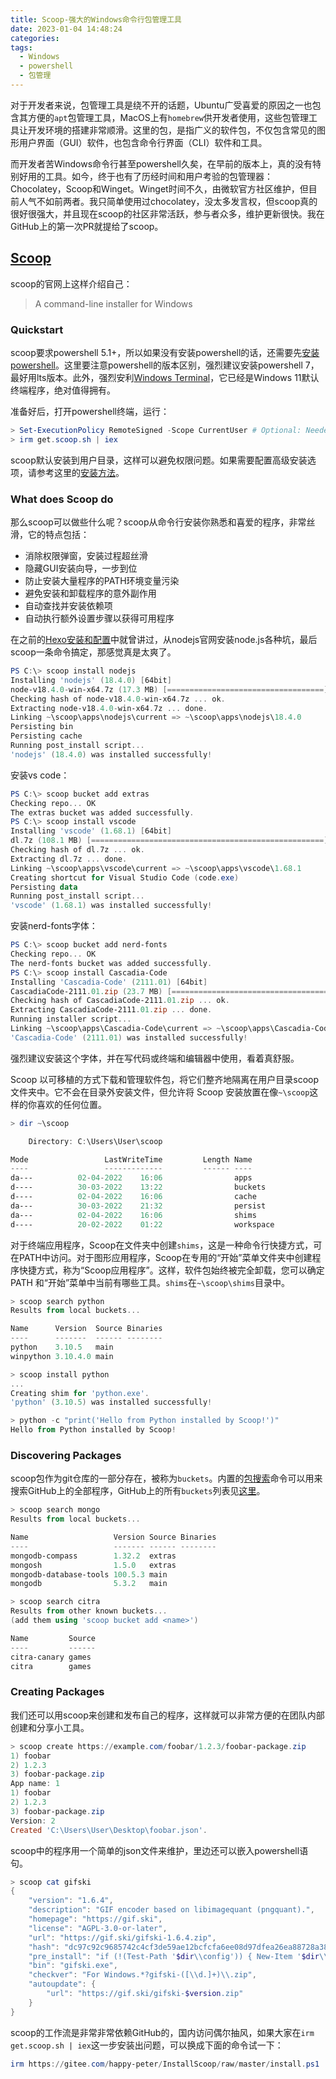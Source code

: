 ```yaml
---
title: Scoop-强大的Windows命令行包管理工具
date: 2023-01-04 14:48:24
categories:
tags:
  - Windows
  - powershell
  - 包管理
---
```


对于开发者来说，包管理工具是绕不开的话题，Ubuntu广受喜爱的原因之一也包含其方便的`apt`包管理工具，MacOS上有`homebrew`供开发者使用，这些包管理工具让开发环境的搭建非常顺滑。这里的包，是指广义的软件包，不仅包含常见的图形用户界面（GUI）软件，也包含命令行界面（CLI）软件和工具。

而开发者苦Windows命令行甚至powershell久矣，在早前的版本上，真的没有特别好用的工具。如今，终于也有了历经时间和用户考验的包管理器：Chocolatey，Scoop和Winget。Winget时间不久，由微软官方社区维护，但目前人气不如前两者。我只简单使用过chocolatey，没太多发言权，但scoop真的很好很强大，并且现在scoop的社区非常活跃，参与者众多，维护更新很快。我在GitHub上的第一次PR就提给了scoop。

<!-- more -->

## [Scoop](https://scoop.sh/)

scoop的官网上这样介绍自己：

> A command-line installer for Windows

### Quickstart

scoop要求powershell 5.1+，所以如果没有安装powershell的话，还需要先[安装powershell](https://learn.microsoft.com/zh-cn/powershell/scripting/install/installing-powershell-on-windows?view=powershell-7.2)。这里要注意powershell的版本区别，强烈建议安装powershell 7，最好用lts版本。此外，强烈安利[Windows Terminal](https://learn.microsoft.com/zh-cn/windows/terminal/install)，它已经是Windows 11默认终端程序，绝对值得拥有。

准备好后，打开powershell终端，运行：

``` powershell
> Set-ExecutionPolicy RemoteSigned -Scope CurrentUser # Optional: Needed to run a remote script the first time
> irm get.scoop.sh | iex
```

scoop默认安装到用户目录，这样可以避免权限问题。如果需要配置高级安装选项，请参考这里的[安装方法](https://github.com/ScoopInstaller/Install#readme)。

### What does Scoop do

那么scoop可以做些什么呢？scoop从命令行安装你熟悉和喜爱的程序，非常丝滑，它的特点包括：

- 消除权限弹窗，安装过程超丝滑
- 隐藏GUI安装向导，一步到位
- 防止安装大量程序的PATH环境变量污染
- 避免安装和卸载程序的意外副作用
- 自动查找并安装依赖项
- 自动执行额外设置步骤以获得可用程序

在之前的[Hexo安装和配置](https://blog.boringhex.top/posts/2327471638fc/)中就曾讲过，从nodejs官网安装node.js各种坑，最后scoop一条命令搞定，那感觉真是太爽了。

``` powershell
PS C:\> scoop install nodejs                                                    
Installing 'nodejs' (18.4.0) [64bit]                                            
node-v18.4.0-win-x64.7z (17.3 MB) [===================================] 100%    
Checking hash of node-v18.4.0-win-x64.7z ... ok.                                
Extracting node-v18.4.0-win-x64.7z ... done.                                    
Linking ~\scoop\apps\nodejs\current => ~\scoop\apps\nodejs\18.4.0               
Persisting bin                                                                  
Persisting cache                                                                
Running post_install script...                                                  
'nodejs' (18.4.0) was installed successfully!
```

安装vs code：

``` powershell
PS C:\> scoop bucket add extras                                                 
Checking repo... OK                                                             
The extras bucket was added successfully.                                       
PS C:\> scoop install vscode                                                    
Installing 'vscode' (1.68.1) [64bit]                                            
dl.7z (108.1 MB) [====================================================] 100%    
Checking hash of dl.7z ... ok.                                                  
Extracting dl.7z ... done.                                                      
Linking ~\scoop\apps\vscode\current => ~\scoop\apps\vscode\1.68.1               
Creating shortcut for Visual Studio Code (code.exe)                             
Persisting data                                                                 
Running post_install script...                                                  
'vscode' (1.68.1) was installed successfully!
```

安装nerd-fonts字体：

``` powershell
PS C:\> scoop bucket add nerd-fonts                                             
Checking repo... OK                                                             
The nerd-fonts bucket was added successfully.                                   
PS C:\> scoop install Cascadia-Code                                             
Installing 'Cascadia-Code' (2111.01) [64bit]                                    
CascadiaCode-2111.01.zip (23.7 MB) [===================================] 100%   
Checking hash of CascadiaCode-2111.01.zip ... ok.                               
Extracting CascadiaCode-2111.01.zip ... done.                                   
Running installer script...                                                     
Linking ~\scoop\apps\Cascadia-Code\current => ~\scoop\apps\Cascadia-Code\2111.01
'Cascadia-Code' (2111.01) was installed successfully!
```

强烈建议安装这个字体，并在写代码或终端和编辑器中使用，看着真舒服。

Scoop 以可移植的方式下载和管理软件包，将它们整齐地隔离在用户目录scoop文件夹中。它不会在目录外安装文件，但允许将 Scoop 安装放置在像`~\scoop`这样的你喜欢的任何位置。

```powershell
> dir ~\scoop

    Directory: C:\Users\User\scoop

Mode                 LastWriteTime         Length Name
----                 -------------         ------ ----
da---          02-04-2022    16:06                apps
d----          30-03-2022    13:22                buckets
d----          02-04-2022    16:06                cache
da---          30-03-2022    21:32                persist
da---          02-04-2022    16:06                shims
d----          20-02-2022    01:22                workspace
```

对于终端应用程序，Scoop在文件夹中创建`shims`，这是一种命令行快捷方式，可在PATH中访问。对于图形应用程序，Scoop在专用的“开始”菜单文件夹中创建程序快捷方式，称为“Scoop应用程序”。这样，软件包始终被完全卸载，您可以确定 PATH 和“开始”菜单中当前有哪些工具。`shims`在`~\scoop\shims`目录中。

``` powershell
> scoop search python
Results from local buckets...

Name      Version  Source Binaries
----      -------  ------ --------
python    3.10.5   main
winpython 3.10.4.0 main

> scoop install python
...
Creating shim for 'python.exe'.
'python' (3.10.5) was installed successfully!

> python -c "print('Hello from Python installed by Scoop!')"
Hello from Python installed by Scoop!
```

### Discovering Packages

scoop包作为git仓库的一部分存在，被称为`buckets`。内置的[包搜索](https://scoop.sh/#/apps)命令可以用来搜索GitHub上的全部程序，GitHub上的所有`buckets`列表见[这里](https://scoop.sh/#/buckets)。

``` powershell
> scoop search mongo
Results from local buckets...

Name                   Version Source Binaries
----                   ------- ------ --------
mongodb-compass        1.32.2  extras
mongosh                1.5.0   extras
mongodb-database-tools 100.5.3 main
mongodb                5.3.2   main

> scoop search citra
Results from other known buckets...
(add them using 'scoop bucket add <name>')

Name         Source
----         ------
citra-canary games
citra        games
```

### Creating Packages

我们还可以用scoop来创建和发布自己的程序，这样就可以非常方便的在团队内部创建和分享小工具。

``` powershell
> scoop create https://example.com/foobar/1.2.3/foobar-package.zip
1) foobar
2) 1.2.3
3) foobar-package.zip
App name: 1
1) foobar
2) 1.2.3
3) foobar-package.zip
Version: 2
Created 'C:\Users\User\Desktop\foobar.json'.
```

scoop中的程序用一个简单的json文件来维护，里边还可以嵌入powershell语句。

``` powershell
> scoop cat gifski
{
    "version": "1.6.4",
    "description": "GIF encoder based on libimagequant (pngquant).",
    "homepage": "https://gif.ski",
    "license": "AGPL-3.0-or-later",
    "url": "https://gif.ski/gifski-1.6.4.zip",
    "hash": "dc97c92c9685742c4cf3de59ae12bcfcfa6ee08d97dfea26ea88728a388440cb",
    "pre_install": "if (!(Test-Path '$dir\\config')) { New-Item '$dir\\config' }",
    "bin": "gifski.exe",
    "checkver": "For Windows.*?gifski-([\\d.]+)\\.zip",
    "autoupdate": {
        "url": "https://gif.ski/gifski-$version.zip"
    }
}
```

scoop的工作流是非常非常依赖GitHub的，国内访问偶尔抽风，如果大家在`irm get.scoop.sh | iex`这一步安装出问题，可以换成下面的命令试一下：

``` powershell
irm https://gitee.com/happy-peter/InstallScoop/raw/master/install.ps1 | iex
```
